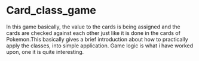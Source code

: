 # Card_class_game
In this game basically, the value to the cards is being assigned and the cards are checked against each other just like it is done in the cards of Pokemon.This basically gives a brief introduction about how to practically apply the classes, into simple application. Game logic is what i have worked upon, one it is quite interesting.
